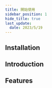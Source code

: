 ```yaml
---
title: 開始使用
sidebar_position: 1
hide_title: true
last_update:
  date: 2023/5/19
---
```


## Installation

## Introduction

## Features
